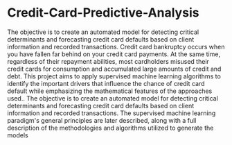 # Credit-Card-Predictive-Analysis
The objective is to create an automated model for detecting critical determinants and forecasting credit card defaults based on client information and recorded transactions.
Credit card bankruptcy occurs when you have fallen far behind on your credit card payments. At the same time, regardless of their repayment abilities, most cardholders misused their credit cards for consumption and accumulated large amounts of credit and debt. This project aims to apply supervised machine learning algorithms to identify the important drivers that influence the chance of credit card default while emphasizing the mathematical features of the approaches used..
The objective is to create an automated model for detecting critical determinants and forecasting credit card defaults based on client information and recorded transactions. The supervised machine learning paradigm's general principles are later described, along with a full description of the methodologies and algorithms utilized to generate the models
